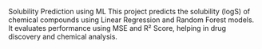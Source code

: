 Solubility Prediction using ML
This project predicts the solubility (logS) of chemical compounds using Linear Regression and Random Forest models. It evaluates performance using MSE and R² Score, helping in drug discovery and chemical analysis. 